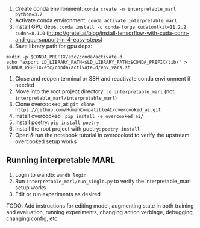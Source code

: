 1. Create conda environment: `conda create -n interpretable_marl python=3.7`
1. Activate conda environment: `conda activate interpretable_marl`
1. Install GPU deps: `conda install -c conda-forge cudatoolkit=11.2.2 cudnn=8.1.0` (https://gretel.ai/blog/install-tensorflow-with-cuda-cdnn-and-gpu-support-in-4-easy-steps)
1. Save library path for gpu deps:

```
mkdir -p $CONDA_PREFIX/etc/conda/activate.d
echo 'export LD_LIBRARY_PATH=$LD_LIBRARY_PATH:$CONDA_PREFIX/lib/' > $CONDA_PREFIX/etc/conda/activate.d/env_vars.sh
```
1. Close and reopen terminal or SSH and reactivate conda environment if needed
1. Move into the root project directory: `cd interpretable_marl` (not `interpretable_marl/interpretable_marl`)
1. Clone overcooked_ai: `git clone https://github.com/HumanCompatibleAI/overcooked_ai.git`
1. Install overcooked : `pip install -e overcooked_ai/`
1. Install poetry: `pip install poetry`
1. Install the root project with poetry: `poetry install`
1. Open & run the notebook tutorial in overcooked to verify the upstream overcooked setup works

## Running interpretable MARL
1. Login to wandb: `wandb login`
1. Run `interpretable_marl/run_single.py` to verify the interpretable_marl setup works
1. Edit or run experiments as desired

TODO: Add instructions for editing model, augmenting state in both training and evaluation, running experiments,
changing action verbiage, debugging, changing config, etc.
